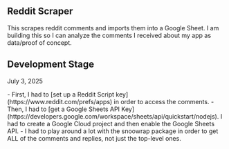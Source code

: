 ## Reddit Scraper
This scrapes reddit comments and imports them into a Google Sheet. I am building this so I can analyze the comments I received about my app as data/proof of concept.

## Development Stage
<p>July 3, 2025</p>
- First, I had to [set up a Reddit Script key](https://www.reddit.com/prefs/apps) in order to access the comments.
- Then, I had to [get a Google Sheets API Key](https://developers.google.com/workspace/sheets/api/quickstart/nodejs). I had to create a Google Cloud project and then enable the Google Sheets API.
- I had to play around a lot with the snoowrap package in order to get ALL of the comments and replies, not just the top-level ones.